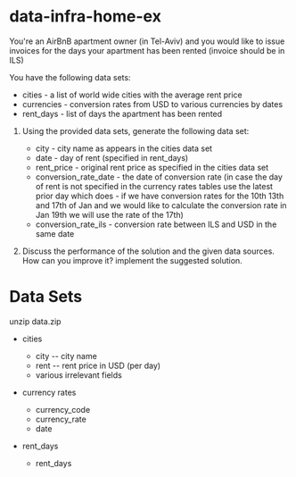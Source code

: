 # data-infra-home-ex

You're an AirBnB apartment owner (in Tel-Aviv) and you would like to issue invoices for the 
days your apartment has been rented (invoice should be in ILS)

You have the following data sets:
 * cities - a list of world wide cities with the average rent price
 * currencies - conversion rates from USD to various currencies by dates
 * rent_days - list of days the apartment has been rented
 
1) Using the provided data sets, generate the following data set:

    * city - city name as appears in the cities data set
    * date - day of rent (specified in rent_days)
    * rent_price - original rent price as specified in the cities data set
    * conversion_rate_date - the date of conversion rate (in case the day of rent is not specified in the currency 
      rates tables use the latest prior day which does - if we have conversion rates for the 10th 13th and 17th of Jan
      and we would like to calculate the conversion rate in Jan 19th we will use the rate of the 17th)
    * conversion_rate_ils - conversion rate between ILS and USD in the same date
   
2) Discuss the performance of the solution and the given data sources. How can you improve it? implement the suggested solution.


# Data Sets

unzip data.zip

*  cities
   * city -- city name
   * rent -- rent price in USD (per day)
   * various irrelevant fields
   
*  currency rates
    * currency_code
    * currency_rate
    * date
    
* rent_days
    * rent_days
   
   
